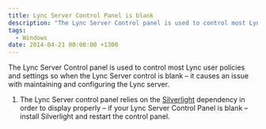 ```yaml
---
title: Lync Server Control Panel is blank
description: "The Lync Server Control panel is used to control most Lync user policies and settings so when the Lync Server control is blank – it causes an issue with..."
tags:
  - Windows
date: 2014-04-21 00:00:00 +1300
---
```

The Lync Server Control panel is used to control most Lync user policies and settings so when the Lync Server control is blank – it causes an issue with maintaining and configuring the Lync server.

  1. The Lync Server control panel relies on the [Silverlight](http://www.microsoft.com/silverlight/) dependency in order to display properly &#8211; if your Lync Server Control Panel is blank &#8211; install Silverlight and restart the control panel.
